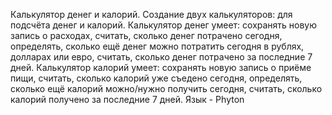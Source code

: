 Калькулятор денег и калорий.
Создание двух калькуляторов: для подсчёта денег и калорий. 
Калькулятор денег умеет: сохранять новую запись о расходах, считать, сколько денег потрачено сегодня, определять, сколько ещё денег можно потратить сегодня в рублях, долларах или евро, считать, сколько денег потрачено за последние 7 дней. 
Калькулятор калорий умеет: сохранять новую запись о приёме пищи, считать, сколько калорий уже съедено сегодня, определять, сколько ещё калорий можно/нужно получить сегодня, считать, сколько калорий получено за последние 7 дней.
Язык - Phyton
